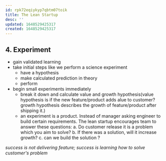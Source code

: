 ```yaml
---
id: rpk72eqiykyp7qbtm07toik
title: The Lean Startup
desc: ''
updated: 1648529425317
created: 1648529425317
---
```


## 4. Experiment

- gain validated learning
- take initial steps like we perform a science experiment
    - have a hypothesis
    - make calculated prediction in theory
    - perform
- begin small experiments immediately
    - break it down and calculate value and growth hypothesis(value hypothesis is if the new feature/product adds alue to customer? growth hypothesis describes the growth of feature/product after shipping it.)
    - an experiment is a product. Instead of manager asking engineer to build certain requirements. The lean startup encourages team to answer these questions:
        a. Do customer release it is a problem which you aim to solve?
        b. If there was a solution, will it increase growth?
        c. can we build the solution ?

_success is not delivering feature; success is learning how to solve customer's problem_
